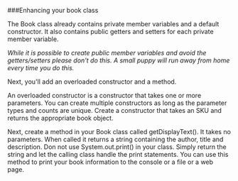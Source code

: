 <!--djw:done
03.09.16 djw updated with improvements to text
-->
###Enhancing your book class

The Book class already contains private member variables and a default constructor. It also contains public getters and setters for each private member variable.

*While it is possible to create public member variables and avoid the getters/setters please don't do this. A small puppy will run away from home every time you do this.*

Next, you'll add an overloaded constructor and a method.

An overloaded constructor is a constructor that takes one or more parameters. You can create multiple constructors as long as the parameter types and counts are unique. Create a constructor that takes an SKU and returns the appropriate book object.

Next, create a method in your Book class called getDisplayText(). It takes no parameters. When called it returns a string containing the author, title and description. Don not use System.out.print() in your class. Simply return the string and let the calling class handle the print statements. You can use this method to print your book information to the console or a file or a web page.
